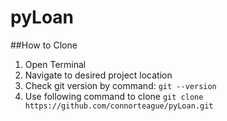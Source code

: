 # pyLoan
##How to Clone
1. Open Terminal
2. Navigate to desired project location
3. Check git version by command: ```git --version```
3. Use following command to clone ```git clone https://github.com/connorteague/pyLoan.git```